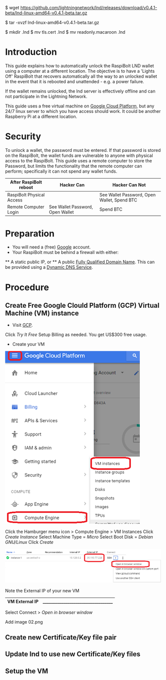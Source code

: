 $ wget https://github.com/lightningnetwork/lnd/releases/download/v0.4.1-beta/lnd-linux-amd64-v0.4.1-beta.tar.gz

$ tar -xvzf lnd-linux-amd64-v0.4.1-beta.tar.gz

$ mkdir .lnd
$ mv tls.cert .lnd
$ mv readonly.macaroon .lnd

# Introduction

This guide explains how to automatically unlock the RaspiBolt LND wallet using a computer at a different location. The objective is to have a 'Lights Off' RaspiBolt that recovers automatically all the way to an unlocked wallet in the event that it is rebooted and unattended - e.g. a power failure.

If the wallet remains unlocked, the lnd server is effectively offline and can not participate in the Lightning Network.

This guide uses a free virtual machine on [Google Cloud Platform](https://cloud.google.com/), but any 24/7 linux server to which you have access should work. It could be another Raspberry Pi at a different location.

# Security

To unlock a wallet, the password must be entered. If that password is stored on the RaspiBolt, the wallet funds are vulnerable to anyone with physical access to the RaspiBolt. This guide uses a remote computer to store the Password, but limits the functionality that the remote computer can perform; specifically it can not spend any wallet funds.


|After RaspiBolt reboot| Hacker Can|Hacker Can Not|
|------|---|-------|
|RaspiBolt Physical Access||See Wallet Password, Open Wallet, Spend BTC |
|Remote Computer Login|See Wallet Password, Open Wallet|Spend BTC|

# Preparation

* You will need a (free) [Google](https://google.com) account.
* Your RaspiBolt must be behind a firewall with either:

** A static public IP, or
**  A public [Fully Qualified Domain Name](https://en.wikipedia.org/wiki/Fully_qualified_domain_name). This can be provided using a [Dynamic DNS Service](https://en.wikipedia.org/wiki/Dynamic_DNS).

# Procedure

## Create Free Google Clould Platform (GCP) Virtual Machine (VM) instance

* Visit [GCP](https://cloud.google.com/free/). 

Click *Try It Free* 
Setup Billing as needed. You get US$300 free usage.

* Create your VM

![GPC](images/71_GCP01.png)

Click the Hamburger menu icon > Compute Engine > VM Instances
Click *Create Instance*
Select Machine Type = *Micro*
Select Boot Disk = *Debian GNU/Linux*
Click *Create*

![GPC](images/71_GCP03.png)

Note the External IP of your new VM

|VM External IP|__________________________________|
|--------------|---------------------|



Select Connect > *Open in browser window*

Add image 02.png



## Create new Certificate/Key file pair

## Update lnd to use new Certificate/Key files



## Setup the VM


